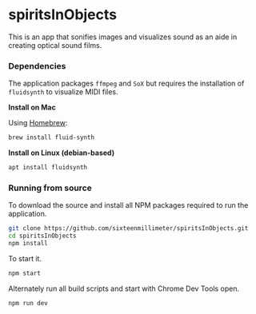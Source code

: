 # spiritsInObjects

This is an app that sonifies images and visualizes sound as an aide in creating optical sound films.


### Dependencies

The application packages `ffmpeg` and `SoX` but requires the installation of `fluidsynth` to visualize MIDI files.

**Install on Mac**

Using [Homebrew](https://brew.sh/):

```bash
brew install fluid-synth
```

**Install on Linux (debian-based)**

```bash
apt install fluidsynth
```

### Running from source

To download the source and install all NPM packages required to run the application.

```bash
git clone https://github.com/sixteenmillimeter/spiritsInObjects.git
cd spiritsInObjects
npm install
```

To start it.

```bash
npm start
```

Alternately run all build scripts and start with Chrome Dev Tools open.

```bash
npm run dev
```
